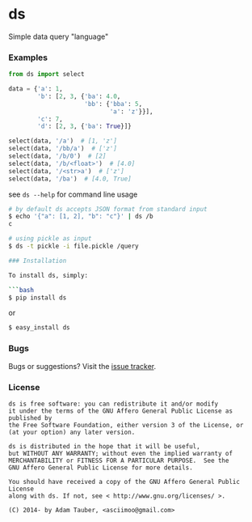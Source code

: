 ds
=========

Simple data query "language"


### Examples

```python
from ds import select

data = {'a': 1,
        'b': [2, 3, {'ba': 4.0,
                     'bb': {'bba': 5,
                            'a': 'z'}}],
        'c': 7,
        'd': [2, 3, {'ba': True}]}

select(data, '/a')  # [1, 'z']
select(data, '/bb/a')  # ['z']
select(data, '/b/0')  # [2]
select(data, '/b/<float>')  # [4.0]
select(data, '/<str>a')  # ['z']
select(data, '/ba')  # [4.0, True]
```

see `ds --help` for command line usage

```bash
# by default ds accepts JSON format from standard input
$ echo '{"a": [1, 2], "b": "c"}' | ds /b
c

# using pickle as input
$ ds -t pickle -i file.pickle /query

### Installation

To install ds, simply:

```bash
$ pip install ds
```

or

```bash
$ easy_install ds
```


### Bugs

Bugs or suggestions? Visit the [issue tracker](https://github.com/asciimoo/ds/issues).


### License

```
ds is free software: you can redistribute it and/or modify
it under the terms of the GNU Affero General Public License as published by
the Free Software Foundation, either version 3 of the License, or
(at your option) any later version.

ds is distributed in the hope that it will be useful,
but WITHOUT ANY WARRANTY; without even the implied warranty of
MERCHANTABILITY or FITNESS FOR A PARTICULAR PURPOSE.  See the
GNU Affero General Public License for more details.

You should have received a copy of the GNU Affero General Public License
along with ds. If not, see < http://www.gnu.org/licenses/ >.

(C) 2014- by Adam Tauber, <asciimoo@gmail.com>
```
